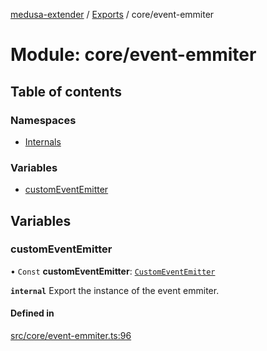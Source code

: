 [medusa-extender](../README.md) / [Exports](../modules.md) / core/event-emmiter

# Module: core/event-emmiter

## Table of contents

### Namespaces

- [Internals](core_event_emmiter.Internals.md)

### Variables

- [customEventEmitter](core_event_emmiter.md#customeventemitter)

## Variables

### customEventEmitter

• `Const` **customEventEmitter**: [`CustomEventEmitter`](../classes/core_event_emmiter.Internals.CustomEventEmitter.md)

**`internal`**
Export the instance of the event emmiter.

#### Defined in

[src/core/event-emmiter.ts:96](https://github.com/adrien2p/medusa-extender/blob/9478406/src/core/event-emmiter.ts#L96)

